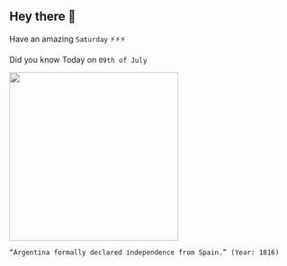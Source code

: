 ## Hey there 👋
Have an amazing `Saturday` ⚡⚡⚡

Did you know Today on `09th of July`
 
 [<img src="https://media-cdn.tripadvisor.com/media/photo-s/1d/08/23/d8/plaza-de-mayo.jpg" width="300" />](https://en.wikipedia.org/wiki/Argentine_Declaration_of_Independence) 
 ```
“Argentina formally declared independence from Spain.” (Year: 1816)
```
